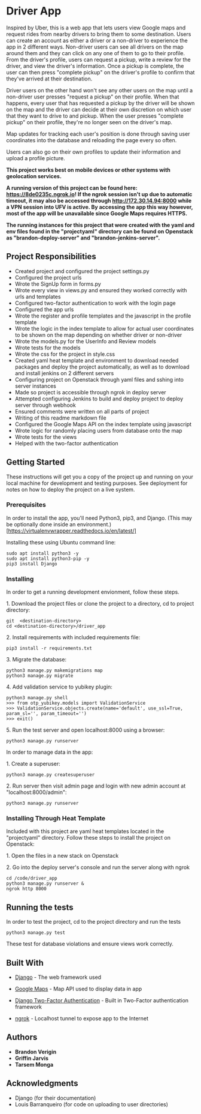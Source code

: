 # Driver App

Inspired by Uber, this is a web app that lets users view Google maps and request rides from nearby drivers to bring them to some destination. Users can create an
account as either a driver or a non-driver to experience the app in 2 different ways. Non-driver users can see all drivers on the map around
them and they can click on any one of them to go to their profile. From the driver's profile, users can request a pickup, write a review for the driver,
 and view the driver's information. Once a pickup is complete, the user can then press "complete pickup" on the driver's profile to confirm that
 they've arrived at their destination.
 
Driver users on the other hand won't see any other users on the map until a non-driver user presses "request a pickup" on their profile. When that happens,
 every user that has requested a pickup by the driver will be shown on the map and the driver can decide at their own discretion on which user
 that they want to drive to and pickup. When the user presses "complete pickup" on their profile, they're no longer seen on the driver's map.
 
Map updates for tracking each user's position is done through saving user coordinates into the database and reloading the page every so often.
 
Users can also go on their own profiles to update their information and upload a profile picture.

**This project works best on mobile devices or other systems with geolocation services.**

**A running version of this project can be found here: https://8de0235c.ngrok.io! If the ngrok session isn't up due to automatic timeout, it may also be accessed through http://172.30.14.94:8000 while a VPN session into UFV is active. By accessing the app this way however, most of the app will be unavailable since Google Maps requires HTTPS.**

**The running instances for this project that were created with the yaml and env files found in the "projectyaml" directory can be found on Openstack as "brandon-deploy-server" and "brandon-jenkins-server".**
   
## Project Responsibilities



* Created project and configured the project settings.py
* Configured the project urls
* Wrote the SignUp form in forms.py
* Wrote every view in views.py and ensured they worked correctly with urls and templates
* Configured two-factor authentication to work with the login page
* Configured the app urls
* Wrote the register and profile templates and the javascript in the profile template
* Wrote the logic in the index template to allow for actual user coordinates to be shown on the map depending on whether driver or non-driver
* Wrote the models.py for the UserInfo and Review models
* Wrote tests for the models
* Wrote the css for the project in style.css
* Created yaml heat template and environment to download needed packages and deploy the project automatically, as well as to download and install jenkins on 2 different servers
* Configuring project on Openstack through yaml files and sshing into server instances
* Made so project is accessible through ngrok in deploy server
* Attempted configuring Jenkins to build and deploy project to deploy server through webhook
* Ensured comments were written on all parts of project
* Writing of this readme markdown file
* Configured the Google Maps API on the index template using javascript
* Wrote logic for randomly placing users from database onto the map
* Wrote tests for the views
* Helped with the two-factor authentication

## Getting Started

These instructions will get you a copy of the project up and running on your local machine for development and testing purposes. See deployment for notes on how to deploy the project on a live system.

### Prerequisites

In order to install the app, you'll need Python3, pip3, and Django. (This may be optionally done inside an environment.)[https://virtualenvwrapper.readthedocs.io/en/latest/]

Installing these using Ubuntu command line:

```
sudo apt install python3 -y
sudo apt install python3-pip -y
pip3 install Django
```

### Installing

In order to get a running development envionment, follow these steps.

1\. Download the project files or clone the project to a directory, cd to project directory:

```
git  <destination-directory>
cd <destination-directory>/driver_app
```

2\. Install requirements with included requirements file:

```
pip3 install -r requirements.txt
```

3\. Migrate the database:

```
python3 manage.py makemigrations map
python3 manage.py migrate
```

4\. Add validation service to yubikey plugin:

```
python3 manage.py shell
>>> from otp_yubikey.models import ValidationService
>>> ValidationService.objects.create(name='default', use_ssl=True, param_sl='', param_timeout='')
>>> exit()
```

5\. Run the test server and open localhost:8000 using a browser:

```
python3 manage.py runserver
```


In order to manage data in the app:

1\. Create a superuser:

```
python3 manage.py createsuperuser
```

2\. Run server then visit admin page and login with new admin account at "localhost:8000/admin":

```
python3 manage.py runserver
```

### Installing Through Heat Template

Included with this project are yaml heat templates located in the "projectyaml" directory. Follow these steps to install the project on Openstack:

1\. Open the files in a new stack on Openstack

2\. Go into the deploy server's console and run the server along with ngrok

```
cd /code/driver_app
python3 manage.py runserver &
ngrok http 8000
```

## Running the tests

In order to test the project, cd to the project directory and run the tests

```
python3 manage.py test
```

These test for database violations and ensure views work correctly.

## Built With

* [Django](https://www.djangoproject.com/) - The web framework used
* [Google Maps](https://developers.google.com/maps/documentation/) - Map API used to display data in app
* [Django Two-Factor Authentication](https://django-two-factor-auth.readthedocs.io/en/stable/) - Built in Two-Factor authentication framework

* [ngrok](https://ngrok.com/docs) - Localhost tunnel to expose app to the Internet

## Authors

* **Brandon Verigin**
* **Griffin Jarvis**
* **Tarsem Monga**

## Acknowledgments

* Django (for their documentation)
* Louis Barranqueiro (for code on uploading to user directories)